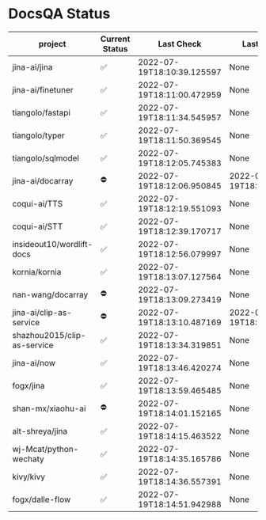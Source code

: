 # DocsQA Status

|          project          |Current Status|        Last Check        |      Last Downtime       |
|---------------------------|--------------|--------------------------|--------------------------|
|jina-ai/jina               |✅            |2022-07-19T18:10:39.125597|None                      |
|jina-ai/finetuner          |✅            |2022-07-19T18:11:00.472959|None                      |
|tiangolo/fastapi           |✅            |2022-07-19T18:11:34.545957|None                      |
|tiangolo/typer             |✅            |2022-07-19T18:11:50.369545|None                      |
|tiangolo/sqlmodel          |✅            |2022-07-19T18:12:05.745383|None                      |
|jina-ai/docarray           |⛔️           |2022-07-19T18:12:06.950845|2022-07-19T18:12:06.950829|
|coqui-ai/TTS               |✅            |2022-07-19T18:12:19.551093|None                      |
|coqui-ai/STT               |✅            |2022-07-19T18:12:39.170717|None                      |
|insideout10/wordlift-docs  |✅            |2022-07-19T18:12:56.079997|None                      |
|kornia/kornia              |✅            |2022-07-19T18:13:07.127564|None                      |
|nan-wang/docarray          |⛔️           |2022-07-19T18:13:09.273419|None                      |
|jina-ai/clip-as-service    |⛔️           |2022-07-19T18:13:10.487169|2022-07-19T18:13:10.487153|
|shazhou2015/clip-as-service|✅            |2022-07-19T18:13:34.319851|None                      |
|jina-ai/now                |✅            |2022-07-19T18:13:46.420274|None                      |
|fogx/jina                  |✅            |2022-07-19T18:13:59.465485|None                      |
|shan-mx/xiaohu-ai          |⛔️           |2022-07-19T18:14:01.152165|None                      |
|alt-shreya/jina            |✅            |2022-07-19T18:14:15.463522|None                      |
|wj-Mcat/python-wechaty     |✅            |2022-07-19T18:14:35.165786|None                      |
|kivy/kivy                  |✅            |2022-07-19T18:14:36.557391|None                      |
|fogx/dalle-flow            |✅            |2022-07-19T18:14:51.942988|None                      |

